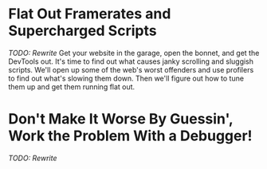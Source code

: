 Flat Out Framerates and Supercharged Scripts
============================================
*TODO: Rewrite*
Get your website in the garage, open the bonnet, and get the DevTools out. It's time to find out what causes janky scrolling and sluggish scripts. We'll open up some of the web's worst offenders and use profilers to find out what's slowing them down. Then we'll figure out how to tune them up and get them running flat out.


Don't Make It Worse By Guessin', Work the Problem With a Debugger!
==================================================================
*TODO: Rewrite*
